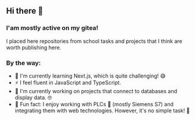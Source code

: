 

## Hi there 👋
### I'am mostly active on my gitea!
I placed here repositories from school tasks and projects that I think are worth publishing here.
### By the way:
- 🌱 I'm currently learning Next.js, which is quite challenging! 😅
- ⚡ I feel fluent in JavaScript and TypeScript.
- 🔭 I'm currently working on projects that connect to databases and display data. 🤓
- 🎪 Fun fact: I enjoy working with PLCs 🤖 (mostly Siemens S7) and integrating them with web technologies. However, it's no simple task! 💪


<!--
**Biggy1606/Biggy1606** is a ✨ _special_ ✨ repository because its `README.md` (this file) appears on your GitHub profile.

Here are some ideas to get you started:

- 🔭 I’m currently working on ...
- 👯 I’m looking to collaborate on ...
- 🤔 I’m looking for help with ...
- 💬 Ask me about ...
- 📫 How to reach me: ...
- 😄 Pronouns: ...
- ⚡ Fun fact: ...
-->
